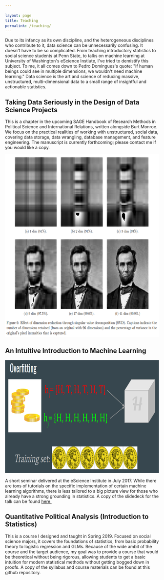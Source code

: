 ```yaml
---

layout: page
title: Teaching
permalink: /teaching/
--- 
```


Due to its infancy as its own discipline, and the heterogeneous disciplines who contribute to it, data science can be unnecessarily confusing. It doesn't have to be so complicated. From teaching introductory statistics to social science students at Penn State, to talks on machine learning at University of Washington's eScience Instiute, I've tried to demistify this subject. To me, it all comes down to Pedro Domingues's quote: "If human beings could see in multiple dimensions, we wouldn't need machine learning." Data science is the art and science of reducing massive, unstructured, multi-dimensional data to a small range of insightful and actionable statistics.

## Taking Data Seriously in the Design of Data Science Projects

This is a chapter in the upcoming  SAGE Handbook of Research Methods in Political Science and International Relations, written alongside Burt Monroe. We focus on the practical realities of working with unstructured, social data, covering data storage, data wrangling, database management, and feature engineering. The manuscript is currently forthcoming; please contact me if you would like a copy.

<p align='center'>
<img src="/assets/abraham_lincoln.png" width="800" height="600" /> 
</p>


## An Intuitive Introduction to Machine Learning

<p align='center'>
<img src="/assets/ml_slides.png" width="700" height="370" /> 
</p>

A short seminar delivered at the eScience Institute in July 2017. While there are tons of tutorials on the specific implementation of certain machine learning algorithms, there is less tailored to a big picture view for those who already have a strong grounding in statistics. A copy of the slidedeck for the talk can be found [here.](/assets/intro_to_ml.pdf)

## Quantitative Political Analysis (Introduction to Statistics)

This is a course I designed and taught in Spring 2019. Focused on social science majors, it covers the foundations of statistics, from basic probability theory to logistic regression and GLMs. Because of the wide ambit of the course and the target audience, my goal was to provide a course that would be theoretical without being rigorous, allowing students to get a basic intuition for modern statistical methods without getting bogged down in proofs. A copy of the syllabus and course materials can be found at this github repository.
